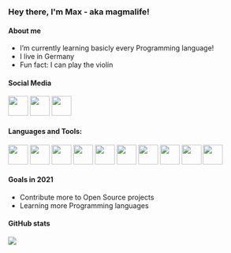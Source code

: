 ### Hey there, I'm Max - aka magmalife!

#### About me
- I’m currently learning basicly every Programming language!
- I live in Germany
- Fun fact: I can play the violin

#### Social Media

[<img src="https://i.imgur.com/mAfp2vz.png" width="40px"></img>][twitter]
[<img src="https://i.imgur.com/AozsCZm.png" width="40px"></img>][instagram]
[<img src="https://i.imgur.com/0w0wcV1.png" width="40px"></img>][youtube]

#### Languages and Tools:
<img src="https://i.imgur.com/JMqnpZn.png" width="40px"></img>
<img src="https://i.imgur.com/koKdSuJ.png" width="40px"></img>
<img src="https://i.imgur.com/YbVxDv2.png" width="40px"></img>
<img src="https://i.imgur.com/YuBxurf.png" width="40px"></img>
<img src="https://i.imgur.com/PO3PsXa.png" width="40px"></img>
<img src="https://i.imgur.com/rsMmzbF.png" width="40px"></img>
<img src="https://i.imgur.com/MaepwLa.png" width="40px"></img>
<img src="https://i.imgur.com/LsuufUr.png" width="40px"></img>
<img src="https://i.imgur.com/FlizaDL.png" width="40px"></img>
<img src="https://i.imgur.com/gY8OEPa.png" width="40px"></img>


#### Goals in 2021
- Contribute more to Open Source projects
- Learning more Programming languages

#### GitHub stats
<img src="https://github-readme-stats.vercel.app/api?username=magmalife&count_private=true&show_icons=true&theme=nord"></img>

[youtube]: https://www.youtube.com/channel/UCF-aPa-bj2vlUqQTIQnBhQQ
[twitter]: https://twitter.com/magmalifes
[instagram]: https://instagram.com/magmalife
